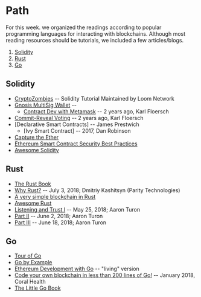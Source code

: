 # Path
For this week. we organized the readings according to popular programming languages for interacting with blockchains. Although most reading resources should be tutorials, we included a few articles/blogs.

1. [Solidity](#sol)
2. [Rust](#rust)
3. [Go](#go)
<!-- 4. [JavaScript](#js)
5. [Python](#python) -->

## Solidity <a name="sol"></a>

* [CryptoZombies](https://cryptozombies.io) -- Solidity Tutorial Maintained by Loom Network
* [Gnosis MultiSig Wallet](https://github.com/gnosis/MultiSigWallet/tree/master/contracts) -- 
    * [Contract Dev with Metamask](https://karl.tech/learning-solidity-part-1-deploy-a-contract/) -- 2 years ago, Karl Floersch
* [Commit-Reveal Voting](https://karl.tech/learning-solidity-part-2-voting/) -- 2 years ago, Karl Floersch
* [Declarative Smart Contracts] -- James Prestwich
    * [Ivy Smart Contract] -- 2017, Dan Robinson
* [Capture the Ether](https://capturetheether.com)
* [Ethereum Smart Contract Security Best Practices](https://consensys.github.io/smart-contract-best-practices/)
* [Awesome Solidity](https://github.com/bkrem/awesome-solidity)

## Rust <a name="rust"></a>

* [The Rust Book](https://doc.rust-lang.org/book/)
* [Why Rust?](https://paritytech.io/why-rust/) -- July 3, 2018; Dmitriy Kashitsyn (Parity Technologies)
* [A very simple blockchain in Rust](https://github.com/jean553/rust-blockchain)
* [Awesome Rust](https://github.com/rust-unofficial/awesome-rust)
* [Listening and Trust I](http://aturon.github.io/2018/05/25/listening-part-1/) -- May 25, 2018; Aaron Turon
* [Part II](http://aturon.github.io/2018/06/02/listening-part-2/) -- June 2, 2018; Aaron Turon
* [Part III](http://aturon.github.io/2018/06/18/listening-part-3/) -- June 18, 2018; Aaron Turon

## Go <a name="go"></a>

* [Tour of Go](https://tour.golang.org/welcome/1)
* [Go by Example](https://gobyexample.com)
* [Ethereum Development with Go](https://goethereumbook.org) -- "living" version
* [Code your own blockchain in less than 200 lines of Go!](https://medium.com/@mycoralhealth/code-your-own-blockchain-in-less-than-200-lines-of-go-e296282bcffc) -- January 2018, Coral Health
* [The Little Go Book](https://www.openmymind.net/The-Little-Go-Book/)

<!-- ## JavaScript <a name="js"></a>
## Python <a name="python"></a> -->